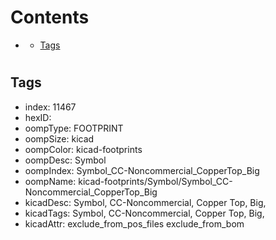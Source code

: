 



Contents
========

* [](#)
	* [Tags](#tags)

# 

## Tags

- index: 11467
- hexID: 
- oompType: FOOTPRINT
- oompSize: kicad
- oompColor: kicad-footprints
- oompDesc: Symbol
- oompIndex: Symbol_CC-Noncommercial_CopperTop_Big
- oompName: kicad-footprints/Symbol/Symbol_CC-Noncommercial_CopperTop_Big
- kicadDesc: Symbol, CC-Noncommercial, Copper Top, Big,
- kicadTags: Symbol, CC-Noncommercial, Copper Top, Big,
- kicadAttr: exclude_from_pos_files exclude_from_bom
